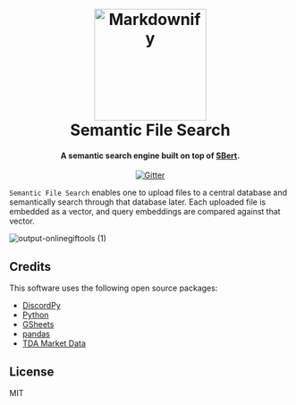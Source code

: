 <h1 align="center">
  <br>
  <img src="https://user-images.githubusercontent.com/8453348/139850036-356ebde6-b7de-4f76-9e80-50706cac8f05.png" alt="Markdownify" width="200"></a>
  <br>
  Semantic File Search
  <br>
</h1>

<h4 align="center">A semantic search engine built on top of <a href="https://www.sbert.net/" target="_blank">SBert</a>.</h4>


<p align="center">
  <a href="https://badge.fury.io/py/discord.py">
    <img src="https://badge.fury.io/py/discord.py.svg"
         alt="Gitter">
  </a>
</p>

`Semantic File Search` enables one to upload files to a central database and semantically search through that database later. Each uploaded file is embedded as a vector, and query embeddings are compared against that vector.

![output-onlinegiftools (1)](https://user-images.githubusercontent.com/8453348/139714463-4b7b2cca-5f42-4eed-b3c7-e3c1a95b9a7d.gif)


## Credits

This software uses the following open source packages:

- [DiscordPy](https://discordpy.readthedocs.io/en/stable/)
- [Python](https://www.python.org/downloads/)
- [GSheets](https://github.com/xflr6/gsheets)
- [pandas](https://pandas.pydata.org/)
- [TDA Market Data](https://developer.tdameritrade.com/apis)

## License

MIT
